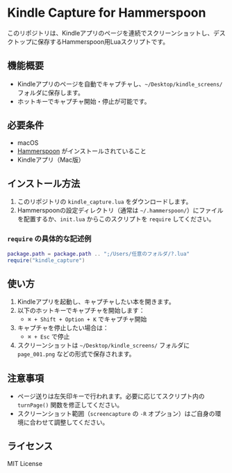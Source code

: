 # Kindle Capture for Hammerspoon

このリポジトリは、Kindleアプリのページを連続でスクリーンショットし、デスクトップに保存するHammerspoon用Luaスクリプトです。

## 機能概要
- Kindleアプリのページを自動でキャプチャし、`~/Desktop/kindle_screens/` フォルダに保存します。
- ホットキーでキャプチャ開始・停止が可能です。

## 必要条件
- macOS
- [Hammerspoon](https://www.hammerspoon.org/) がインストールされていること
- Kindleアプリ（Mac版）

## インストール方法
1. このリポジトリの `kindle_capture.lua` をダウンロードします。
2. Hammerspoonの設定ディレクトリ（通常は `~/.hammerspoon/`）にファイルを配置するか、`init.lua` からこのスクリプトを `require` してください。

### `require` の具体的な記述例
```lua
package.path = package.path .. ";/Users/任意のフォルダ/?.lua"
require("kindle_capture")
```

## 使い方
1. Kindleアプリを起動し、キャプチャしたい本を開きます。
2. 以下のホットキーでキャプチャを開始します：
   - `⌘ + Shift + Option + K` でキャプチャ開始
3. キャプチャを停止したい場合は：
   - `⌘ + Esc` で停止
4. スクリーンショットは `~/Desktop/kindle_screens/` フォルダに `page_001.png` などの形式で保存されます。

## 注意事項
- ページ送りは左矢印キーで行われます。必要に応じてスクリプト内の `turnPage()` 関数を修正してください。
- スクリーンショット範囲（`screencapture` の `-R` オプション）はご自身の環境に合わせて調整してください。

## ライセンス
MIT License
